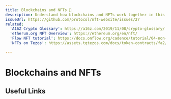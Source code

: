 ```yaml
---
title: Blockchains and NFTs 🚧
description: Understand how blockchains and NFTs work together in this developer-focused guide.
issueUrl: https://github.com/protocol/nft-website/issues/27
related:
  'A16Z Crypto Glossary': https://a16z.com/2019/11/08/crypto-glossary/
  'etherum.org NFT Overview': https://ethereum.org/en/nft/
  'Flow NFT tutorial': https://docs.onflow.org/cadence/tutorial/04-non-fungible-tokens/
  'NFTs on Tezos': https://assets.tqtezos.com/docs/token-contracts/fa2/2-fa2-nft-tutorial/

---
```

 # Blockchains and NFTs

<ContentStatus />

## Useful Links
